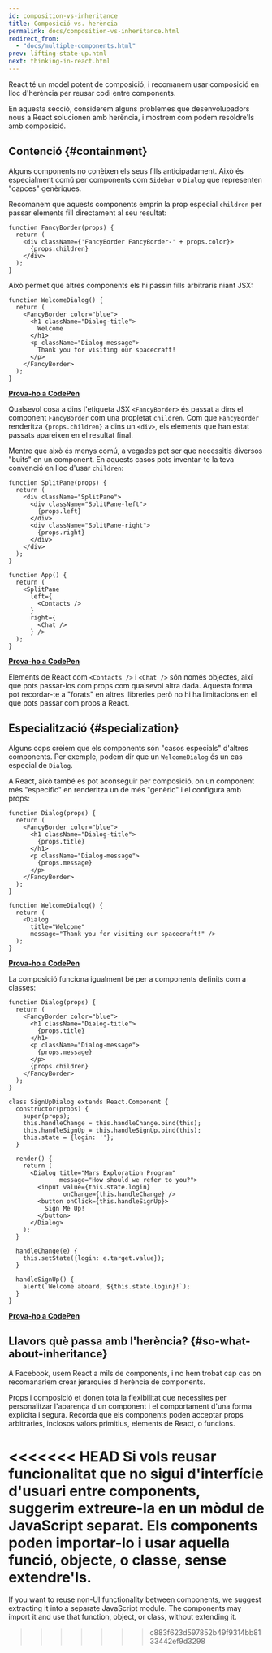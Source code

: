 ```yaml
---
id: composition-vs-inheritance
title: Composició vs. herència
permalink: docs/composition-vs-inheritance.html
redirect_from:
  - "docs/multiple-components.html"
prev: lifting-state-up.html
next: thinking-in-react.html
---
```


React té un model potent de composició, i recomanem usar composició en lloc d'herència per reusar codi entre components.

En aquesta secció, considerem alguns problemes que desenvolupadors nous a React solucionen amb herència, i mostrem com podem resoldre'ls amb composició.

## Contenció {#containment}

Alguns components no conèixen els seus fills anticipadament. Això és especialment comú per components com `Sidebar` o `Dialog` que representen "capces" genèriques.

Recomanem que aquests components emprin la prop especial `children` per passar elements fill directament al seu resultat:

```js{4}
function FancyBorder(props) {
  return (
    <div className={'FancyBorder FancyBorder-' + props.color}>
      {props.children}
    </div>
  );
}
```

Això permet que altres components els hi passin fills arbitraris niant JSX:

```js{4-9}
function WelcomeDialog() {
  return (
    <FancyBorder color="blue">
      <h1 className="Dialog-title">
        Welcome
      </h1>
      <p className="Dialog-message">
        Thank you for visiting our spacecraft!
      </p>
    </FancyBorder>
  );
}
```

**[Prova-ho a CodePen](https://codepen.io/gaearon/pen/ozqNOV?editors=0010)**

Qualsevol cosa a dins l'etiqueta JSX `<FancyBorder>` és passat a dins el component `FancyBorder` com una propietat `children`. Com que `FancyBorder` renderitza `{props.children}` a dins un `<div>`, els elements que han estat passats apareixen en el resultat final.

Mentre que això és menys comú, a vegades pot ser que necessitis diversos "buits" en un component. En aquests casos pots inventar-te la teva convenció en lloc d'usar `children`:

```js{5,8,18,21}
function SplitPane(props) {
  return (
    <div className="SplitPane">
      <div className="SplitPane-left">
        {props.left}
      </div>
      <div className="SplitPane-right">
        {props.right}
      </div>
    </div>
  );
}

function App() {
  return (
    <SplitPane
      left={
        <Contacts />
      }
      right={
        <Chat />
      } />
  );
}
```

[**Prova-ho a CodePen**](https://codepen.io/gaearon/pen/gwZOJp?editors=0010)

Elements de React com `<Contacts />` i `<Chat />` són només objectes, així que pots passar-los com props com qualsevol altra dada. Aquesta forma pot recordar-te a "forats" en altres llibreries però no hi ha limitacions en el que pots passar com props a React.

## Especialització {#specialization}

Alguns cops creiem que els components són "casos especials" d'altres components. Per exemple, podem dir que un `WelcomeDialog` és un cas especial de `Dialog`.

A React, això també es pot aconseguir per composició, on un component més "específic" en renderitza un de més "genèric" i el configura amb props:

```js{5,8,16-18}
function Dialog(props) {
  return (
    <FancyBorder color="blue">
      <h1 className="Dialog-title">
        {props.title}
      </h1>
      <p className="Dialog-message">
        {props.message}
      </p>
    </FancyBorder>
  );
}

function WelcomeDialog() {
  return (
    <Dialog
      title="Welcome"
      message="Thank you for visiting our spacecraft!" />
  );
}
```

[**Prova-ho a CodePen**](https://codepen.io/gaearon/pen/kkEaOZ?editors=0010)

La composició funciona igualment bé per a components definits com a classes:

```js{10,27-31}
function Dialog(props) {
  return (
    <FancyBorder color="blue">
      <h1 className="Dialog-title">
        {props.title}
      </h1>
      <p className="Dialog-message">
        {props.message}
      </p>
      {props.children}
    </FancyBorder>
  );
}

class SignUpDialog extends React.Component {
  constructor(props) {
    super(props);
    this.handleChange = this.handleChange.bind(this);
    this.handleSignUp = this.handleSignUp.bind(this);
    this.state = {login: ''};
  }

  render() {
    return (
      <Dialog title="Mars Exploration Program"
              message="How should we refer to you?">
        <input value={this.state.login}
               onChange={this.handleChange} />
        <button onClick={this.handleSignUp}>
          Sign Me Up!
        </button>
      </Dialog>
    );
  }

  handleChange(e) {
    this.setState({login: e.target.value});
  }

  handleSignUp() {
    alert(`Welcome aboard, ${this.state.login}!`);
  }
}
```

[**Prova-ho a CodePen**](https://codepen.io/gaearon/pen/gwZbYa?editors=0010)

## Llavors què passa amb l'herència? {#so-what-about-inheritance}

A Facebook, usem React a mils de components, i no hem trobat cap cas on recomanaríem crear jerarquies d'herència de components.

Props i composició et donen tota la flexibilitat que necessites per personalitzar l'aparença d'un component i el comportament d'una forma explícita i segura. Recorda que els components poden acceptar props arbitràries, inclosos valors primitius, elements de React, o funcions.

<<<<<<< HEAD
Si vols reusar funcionalitat que no sigui d'interfície d'usuari entre components, suggerim extreure-la en un mòdul de JavaScript separat. Els components poden importar-lo i usar aquella funció, objecte, o classe, sense extendre'ls.
=======
If you want to reuse non-UI functionality between components, we suggest extracting it into a separate JavaScript module. The components may import it and use that function, object, or class, without extending it.
>>>>>>> c883f623d597852b49f9314bb8133442ef9d3298
